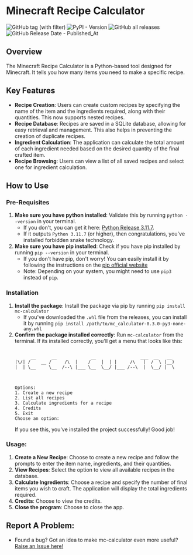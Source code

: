 # Minecraft Recipe Calculator

![GitHub tag (with filter)](https://img.shields.io/github/v/tag/nuclear-treestump/mc-calculator?label=Version)
![PyPI - Version](https://img.shields.io/pypi/v/mc-calculator)
![GitHub all releases](https://img.shields.io/github/downloads/nuclear-treestump/mc-calculator/total)
![GitHub Release Date - Published_At](https://img.shields.io/github/release-date/nuclear-treestump/mc-calculator)


## Overview
The Minecraft Recipe Calculator is a Python-based tool designed for Minecraft. It tells you how many items you need to make a specific recipe.

## Key Features
- **Recipe Creation**: Users can create custom recipes by specifying the name of the item and the ingredients required, along with their quantities. This now supports nested recipes.
- **Recipe Database**: Recipes are saved in a SQLite database, allowing for easy retrieval and management. This also helps in preventing the creation of duplicate recipes.
- **Ingredient Calculation**: The application can calculate the total amount of each ingredient needed based on the desired quantity of the final crafted item.
- **Recipe Browsing**: Users can view a list of all saved recipes and select one for ingredient calculation.

## How to Use
### Pre-Requisites
1. **Make sure you have python installed**: Validate this by running `python --version` in your terminal.
    - If you don't, you can get it here: [Python Release 3.11.7](https://www.python.org/downloads/release/python-3117/). 
    - If it outputs `Python 3.11.7` (or higher), then congratulations, you've installed forbidden snake technology.
2. **Make sure you have pip installed**: Check if you have pip installed by running `pip --version` in your terminal.
    - If you don't have pip, don't worry! You can easily install it by following the instructions on the [pip official website](https://pip.pypa.io/en/stable/installation/)
    - Note: Depending on your system, you might need to use `pip3` instead of `pip`.

### Installation
1. **Install the package**: Install the package via pip by running `pip install mc-calculator`
    - If you've downloaded the `.whl` file from the releases, you can install it by running `pip install /path/to/mc_calculator-0.3.0-py3-none-any.whl`
2. **Confirm the package installed correctly**: Run `mc-calculator` from the terminal. If its installed correctly, you'll get a menu that looks like this:
    ```

          __      __             __                 ___  __   __
    |\/| /    __ /     /\  |    /    |  | |     /\   |  /  \ |__)
    |  | \__     \__  /--\ |___ \__  \__/ |___ /--\  |  \__/ |  \



    Options:
    1. Create a new recipe
    2. List all recipes
    3. Calculate ingredients for a recipe
    4. Credits
    5. Exit
    Choose an option:
    ```
    If you see this, you've installed the project successfully! Good job!

### Usage:
1. **Create a New Recipe**: Choose to create a new recipe and follow the prompts to enter the item name, ingredients, and their quantities.
2. **View Recipes**: Select the option to view all available recipes in the database.
3. **Calculate Ingredients**: Choose a recipe and specify the number of final items you wish to craft. The application will display the total ingredients required.
4. **Credits**: Choose to view the credits.
5. **Close the program**: Choose to close the app.


## Report A Problem:
- Found a bug? Got an idea to make mc-calculator even more useful? [Raise an Issue here!](https://github.com/nuclear-treestump/mc-calculator/issues)

